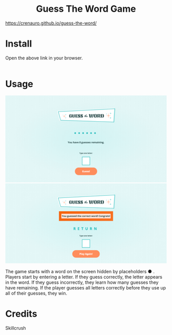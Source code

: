 <h1 align="center">Guess The Word Game</h1>

https://crenauro.github.io/guess-the-word/

# Install

Open the above link in your browser.
<br/>
<br/>

# Usage

![start](assets/guess-the-word-start.png)
![end](assets/guess-the-word-end.png)

The game starts with a word on the screen hidden by placeholders ● . Players start by entering a letter. If they guess correctly, the letter appears in the word.
If they guess incorrectly, they learn how many guesses they have remaining. If the player guesses all letters correctly before they use up all of their guesses, they win.

# Credits

Skillcrush